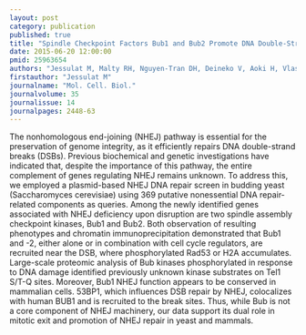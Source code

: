 ```yaml
---
layout: post
category: publication
published: true
title: "Spindle Checkpoint Factors Bub1 and Bub2 Promote DNA Double-Strand Break Repair by Nonhomologous End Joining."
date: 2015-06-20 12:00:00
pmid: 25963654
authors: "Jessulat M, Malty RH, Nguyen-Tran DH, Deineko V, Aoki H, Vlasblom J, Omidi K, Jin K, Minic Z, Hooshyar M, Burnside D, Samanfar B, Phanse S, Freywald T, Prasad B, Zhang Z, Vizeacoumar F, Krogan NJ, Freywald A, Golshani A, Babu M"
firstauthor: "Jessulat M"
journalname: "Mol. Cell. Biol."
journalvolume: 35
journalissue: 14
journalpages: 2448-63
---
```


The nonhomologous end-joining (NHEJ) pathway is essential for the preservation of genome integrity, as it efficiently repairs DNA double-strand breaks (DSBs). Previous biochemical and genetic investigations have indicated that, despite the importance of this pathway, the entire complement of genes regulating NHEJ remains unknown. To address this, we employed a plasmid-based NHEJ DNA repair screen in budding yeast (Saccharomyces cerevisiae) using 369 putative nonessential DNA repair-related components as queries. Among the newly identified genes associated with NHEJ deficiency upon disruption are two spindle assembly checkpoint kinases, Bub1 and Bub2. Both observation of resulting phenotypes and chromatin immunoprecipitation demonstrated that Bub1 and -2, either alone or in combination with cell cycle regulators, are recruited near the DSB, where phosphorylated Rad53 or H2A accumulates. Large-scale proteomic analysis of Bub kinases phosphorylated in response to DNA damage identified previously unknown kinase substrates on Tel1 S/T-Q sites. Moreover, Bub1 NHEJ function appears to be conserved in mammalian cells. 53BP1, which influences DSB repair by NHEJ, colocalizes with human BUB1 and is recruited to the break sites. Thus, while Bub is not a core component of NHEJ machinery, our data support its dual role in mitotic exit and promotion of NHEJ repair in yeast and mammals.

